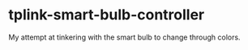 # tplink-smart-bulb-controller
My attempt at tinkering with the smart bulb to change through colors.
